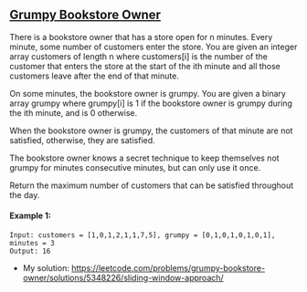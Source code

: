 ## [Grumpy Bookstore Owner](https://leetcode.com/problems/grumpy-bookstore-owner/description/)

There is a bookstore owner that has a store open for n minutes. Every minute, some number of customers enter the store. You are given an integer array customers of length n where customers[i] is the number of the customer that enters the store at the start of the ith minute and all those customers leave after the end of that minute.

On some minutes, the bookstore owner is grumpy. You are given a binary array grumpy where grumpy[i] is 1 if the bookstore owner is grumpy during the ith minute, and is 0 otherwise.

When the bookstore owner is grumpy, the customers of that minute are not satisfied, otherwise, they are satisfied.

The bookstore owner knows a secret technique to keep themselves not grumpy for minutes consecutive minutes, but can only use it once.

Return the maximum number of customers that can be satisfied throughout the day.

#### Example 1:
```
Input: customers = [1,0,1,2,1,1,7,5], grumpy = [0,1,0,1,0,1,0,1], minutes = 3
Output: 16
```

- My solution: https://leetcode.com/problems/grumpy-bookstore-owner/solutions/5348226/sliding-window-approach/

